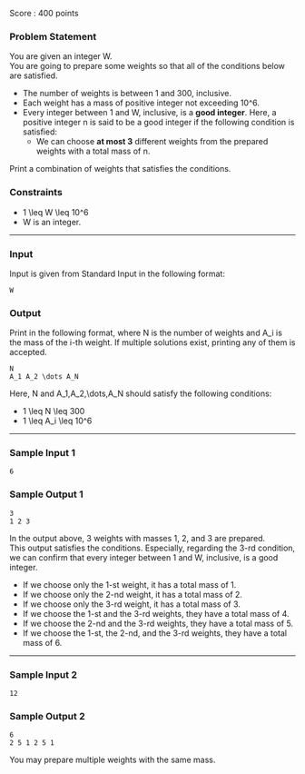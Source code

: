 Score : 400 points

### Problem Statement

You are given an integer W.  
You are going to prepare some weights so that all of the conditions below are satisfied.

* The number of weights is between 1 and 300, inclusive.
* Each weight has a mass of positive integer not exceeding 10^6.
* Every integer between 1 and W, inclusive, is a **good integer**. Here, a positive integer n is said to be a good integer if the following condition is satisfied:
  + We can choose **at most 3** different weights from the prepared weights with a total mass of n.

Print a combination of weights that satisfies the conditions.

### Constraints

* 1 \leq W \leq 10^6
* W is an integer.

---

### Input

Input is given from Standard Input in the following format:

```
W
```

### Output

Print in the following format, where N is the number of weights and A\_i is the mass of the i-th weight. If multiple solutions exist, printing any of them is accepted.

```
N
A_1 A_2 \dots A_N
```

Here, N and A\_1,A\_2,\dots,A\_N should satisfy the following conditions:

* 1 \leq N \leq 300
* 1 \leq A\_i \leq 10^6

---

### Sample Input 1

```
6
```

### Sample Output 1

```
3
1 2 3
```

In the output above, 3 weights with masses 1, 2, and 3 are prepared.  
This output satisfies the conditions. Especially, regarding the 3-rd condition, we can confirm that every integer between 1 and W, inclusive, is a good integer.

* If we choose only the 1-st weight, it has a total mass of 1.
* If we choose only the 2-nd weight, it has a total mass of 2.
* If we choose only the 3-rd weight, it has a total mass of 3.
* If we choose the 1-st and the 3-rd weights, they have a total mass of 4.
* If we choose the 2-nd and the 3-rd weights, they have a total mass of 5.
* If we choose the 1-st, the 2-nd, and the 3-rd weights, they have a total mass of 6.

---

### Sample Input 2

```
12
```

### Sample Output 2

```
6
2 5 1 2 5 1
```

You may prepare multiple weights with the same mass.